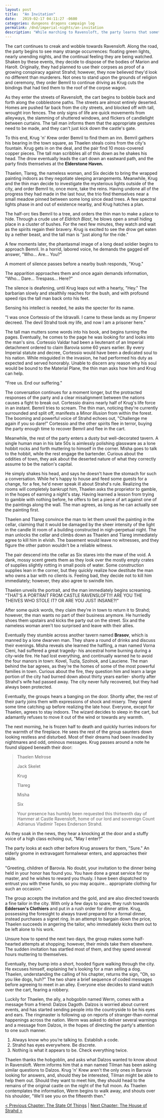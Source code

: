 ```yaml
---
layout: post
title:  "An Invitation"
date:   2019-02-17 04:11:27 -0600
categories: dungeons dragons campaign log
permalink: /dnd/imperial-nights/an-invitation
description: "While marching to Ravensloft, the party learns that sometimes dead men do tell tales"
---
```


The cart continues to creak and wobble towards Ravensloft.
Along the road, the party begins to see many strange occurrences: floating green lights, nearly unending nights, and the continual feeling they are being watched.
Shaken by these events, they decide to dispose of the bodies of Marion and Harolt.
Originally, they had planned to use their corpses as proof of a growing conspiracy against Strahd; however, they now believed they'd look no different than murderers.
Not ones to stand upon the grounds of religion and ceremony, they order Bemril to continue driving as Krug cuts the bindings that had tied them to the roof of the corpse wagon.

As they enter the streets of Ravensloft, the cart begins to bobble back and forth along the cobblestone paths.
The streets are almost entirely deserted.
Homes are pushed far back from the city streets, and blocked off with tall, wrought iron fences.
The only signs of life are quick movements from alleyways, the slamming of shuttered windows, and flickers of candlelight between curtains.
The tall man informs them that the appropriate gestures need to be made, and they can't just kick down the castle's gate.

To this end, Krug 'n' Krew order Bemril to find them an inn.
Bemril gathers his bearing in the town square, as Thaelen steals coins from the city's fountain.
Krug gets in on the deal, and the pair find 10 moss-covered copper pieces.
The tall man scribbles all of this down as he shakes his head.
The drow eventually leads the cart down an eastward path, and the party finds themselves at the **Elderstone Haven.**

Thaelen, Tlareg, the nameless woman, and Six decide to bring the wrapped painting indoors as they negotiate sleeping arrangements.
Meanwhile, Krug and the thin man decide to investigate the mysterious lights outside of the city, and order Bemril to, once more, take the reins.
Having undone all of the progress they had made in the last hour, the trio find themselves near a small meadow pinned between some long since dead trees.
A few spectral lights phase in and out of existence nearby, and Krug hatches a plan.

The half-orc ties Bemril to a tree, and orders the thin man to make a place to hide.
Through a crude use of *Eldritch Blast*, he blows open a small hiding place in a cluster of bushes.
For the next few minutes, they watch and wait as the spirits regain their bravery.
Krug is excited to see the drow get eaten by a nether beast, and the tall man is "just along for the ride."

A few moments later, the phantasmal image of a long dead soldier begins to approach Bemril.
In a horrid, labored voice, he demands the gagged elf answer, "Who... Are... You?"

A moment of silence passes before a nearby bush responds, "Krug."

The apparition approaches them and once again demands information, "Who... Dare... Trespass... Here?"

The silence is deafening, until Krug leaps out with a hearty, "Hey."
The barbarian slowly and stealthily reaches for the bush, and with profound speed rips the tall man back onto his feet.

Sensing his intellect is needed, he asks the specter for its name.

"I was once Cortessio of the Idravalli.
I came to these lands as my Emperor decreed.
The devil Strahd took my life, and now I am a prisoner here."

The tall man mutters some words into his book, and begins turning the pages.
Eventually, he comes to the page he was looking for and looks into the man's sins.
Cortessio Valdar had been a lieutenant of an Imperial detachment ordered to claim Barovia some 60 years earlier.
By every Imperial statute and decree, Cortessio would have been a dedicated soul to his nation.
While misguided in the invasion, he had performed his duty as expected and served honorably.
Unable to discern any reason why his soul would be bound to the Material Plane, the thin man asks how him and Krug can help.

"Free us.
End our suffering."

The conversation continues for a moment longer, but the protracted responses of the party and a clear misalignment between the nations causes a fight to break out.
Cortessio drains nearly half of Krug's life force in an instant.
Bemril tries to scream.
The thin man, noticing they're currently surrounded and split off, manifests a *Minor Illusion* from within the forest.
The booming and powerful voice of Strahd echoes out, "Challenge me again if you so dare!"
Cortessio and the other spirits flee in terror, buying the party enough time to recover Bemril and flee in the cart.

Meanwhile, the rest of the party enters a dusty but well-decorated tavern.
A single human man in his late 50s is aimlessly polishing glassware as a lone hobbit rocks and forth muttering to himself in the corner.
Misha goes to talk to the hobbit, while the rest engage the bartender.
Curious about the oddities of town, they ask about the deserted nature of what they correctly assume to be the nation's capital.

He simply shakes his head, and says he doesn't have the stomach for such a conversation.
While he's happy to house and feed some guests for a change, for a fee, he'd never speak ill about Strahd's rule.
Realizing the rooms will completely bankrupt him, Thaelen asks the proprietor to gamble, in the hopes of earning a night's stay.
Having learned a lesson from trying to gamble with nothing before, he offers to bet a piece of art against one of the paintings along the wall.
The man agrees, as long as he can actually see the painting first.

Thaelen and Tlareg convince the man to let them unveil the painting in the cellar, claiming that it would be damaged by the sheer intensity of the light in the candle lit room of a building constructed in nigh-perpetual night.
The man unlocks the cellar and climbs down as Thaelen and Tlareg immediately agree to kill him in elvish.
The basement would leave no witnesses, and they figure the other patron wouldn't be a reliable witness.

The pair descend into the cellar as Six stares into the maw of the void.
A dank, mossy scent greets them as they look over the mostly empty crates of supplies slightly rotting in small pools of water.
Some construction supplies lean in the corner, but they quickly realize how destitute the man who owns a bar with no clients is.
Feeling bad, they decide not to kill him immediately; however, they also agree to swindle him.

Thaelen unveils the portrait, and the man immediately begins screaming.
"THAT'S A PORTRAIT FROM CASTLE RAVENSLOFT!!!
ARE YOU THE THEIVES WHO STOLE IT?
OR ARE YOU JUST INSANE?!"

After some quick words, they claim they're in town to return it to Strahd; however, the man wants no part of their business anymore.
He hurriedly shoes them upstairs and kicks the party out on the street.
Six and the nameless woman aren't too surprised and leave with their allies.

Eventually they stumble across another tavern named **Brasov**, which is manned by a lone dwarven man.
They share a round of drinks and discuss their evenings.
Misha reveals she learned the halfling, a man named Vorna Cieni, had suffered a great tragedy- his ancestral home burning during a city-wide fire.
He had lost everything, and continually warned he to avoid the four manors in town: Kovel, Tuzla, Szolnok, and Lauciene.
The man behind the bar agrees, as they're the homes of some of the most powerful families in town.
Curious about the fire, they question him and learn a large portion of the city had burned down about thirty years earlier- shortly after Strahd's wife had passed away.
The city never fully recovered, but they had always been protected.

Eventually, the groups hears a banging on the door.
Shortly after, the rest of their party joins them with expressions of shock and misery.
They spend some time catching up before realizing the late hour.
Everyone, except for Thaelen, agrees to stay indoors.
The wizard decides to sleep in the cart, but adamantly refuses to move it out of the wind or towards any warmth.

The next morning, he is frozen half to death and quickly hurries indoors for the warmth of the fireplace.
He sees the rest of the group saunters down looking restless and disturbed.
Most of their dreams had been invaded by nightmares and odd, ominous messages.
Krug passes around a note he found slipped beneath their door:

>Thaelen Melrose
>
>Jack Skelet
>
>Krug
>
>Tlareg
>
>Misha
>
>Six
>
>Your presence has humbly been requested this thirteenth day of Hammer at Castle Ravensloft, home of our lord and sovereign Count Adrianus Vladimir Tepes Enderson Strahd.

As they soak in the news, they hear a knocking at the door and a stuffy voice of a high class echoing out, "May I enter?"

The party looks at each other before Krug answers for them, "Sure."
An elderly gnome in extravagant formalwear enters, and approaches their table.

"Greeting, children of Barovia.
No doubt, your invitation to the dinner being held in your honor has found you.
You have done a great service for my master, and he wishes to reward you thusly.
I have been dispatched to entrust you with these funds, so you may acquire... appropriate clothing for such an occasion."

The group accepts the invitation and the gold, and are also directed towards a fine tailor in the city.
With only a few days to spare, they rush towards **Edderson's Clothiers** and put in a rush order for dinner attire.
Krug, possessing the foresight to always travel prepared for a formal dinner, instead purchases a signet ring.
In an attempt to bargain down the price, Thaelen succeeds in angering the tailor, who immediately kicks them out to be left alone to his work.

Unsure how to spend the next two days, the group makes some half-hearted attempts at shopping; however, their minds take them elsewhere.
The sudden invitation has startled most of them, and they spend several hours muttering to themselves.

Eventually, they bump into a short, hooded figure walking through the city.
He excuses himself, explaining he's looking for a man selling a dog.
Thaelen, understanding the calling of his chapter, returns the sign, "Oh, so you like dogs, huh?"
The two share a brief sequence of coded messages before agreeing to meet in an alley.
Everyone else decides to stand watch over the cart, fearing a robbery.

Luckily for Thaelen, the ally, a hobgoblin named Werm, comes with a message from a friend: Dalzos Dagoth.
Dalzos is worried about current events, and has started sending people into the countryside to be his eyes and ears.
The ringmaster is following up on reports of stranger-than-normal happenings across the nation.
Werm was asked to deliver several warnings and a message from Dalzos, in the hopes of directing the party's attention to one such manner.

1. Always know who you’re talking to.
    Establish a code.
2. Strahd has eyes everywhere.
    Be discrete.
3. Nothing is what it appears to be.
    Check everything twice.

Thaelen thanks the hobgoblin, and asks what Dalzos wanted to know about in Ravensloft.
Werm informs him that a man named Tilman has been asking similar questions to Dalzos.
Krug 'n' Krew aren't the only ones in Barovia looking for answers, and, should they be interested, Tilman might be able to help them out.
Should they want to meet him, they should head to the remains of the original castle on the night of the full moon.
As Thaelen contemplates the information, Werm begins to walk away, and shouts over his shoulder, "We'll see you on the fifteenth then."

[&lt; Previous Chapter: The State Of Things](/dnd/imperial-nights/the-state-of-things)
|
[Next Chapter: The House of Strahd >](/dnd/imperial-nights/the-house-of-strahd)
